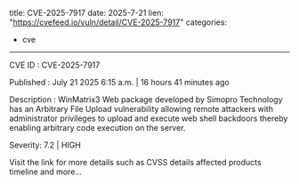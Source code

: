  
title: CVE-2025-7917
date: 2025-7-21
lien: "https://cvefeed.io/vuln/detail/CVE-2025-7917"
categories:
  - cve
---

CVE ID : CVE-2025-7917

Published :  July 21
2025
6:15 a.m. | 16 hours
41 minutes ago

Description : WinMatrix3 Web package developed by Simopro Technology has an Arbitrary File Upload vulnerability
allowing remote attackers with administrator privileges to upload and execute web shell backdoors
thereby enabling arbitrary code execution on the server.

Severity: 7.2 | HIGH

Visit the link for more details
such as CVSS details
affected products
timeline
and more...
